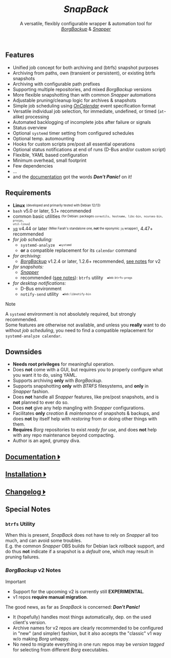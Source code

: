 <br/>
<h1 align="center"><em>SnapBack</em></h1>
<p align="center">
A versatile, flexibly configurable wrapper & automation tool for<br/>
<a href="https://www.borgbackup.org/"><em>BorgBackup</em></a> &
<a href="https://github.com/openSUSE/snapper"><em>Snapper</em></a>
</p>
<br/>

## Features
- Unified job concept for both archiving and (btrfs) snapshot purposes
- Archiving from paths, own (transient or persistent), or existing btrfs snapshots
- Archiving with configurable path prefixes
- Supporting multiple repositories, and mixed *BorgBackup* versions
- More flexible snapshotting than with common *Snapper* automations
- Adjustable pruning/cleanup logic for archives & snapshots
- Simple job scheduling using *[OnCalendar](https://www.freedesktop.org/software/systemd/man/252/systemd.time.html)* event specification format
- Versatile individual job selection, for immediate, undefined, or timed (`at`-alike) processing
- Automated backlogging of incomplete jobs after failure or signals
- Status overview
- Optional `systemd` timer setting from configured schedules
- Optional temp. automounting
- Hooks for custom scripts pre/post all essential operations
- Optional status notifications at end of runs (D-Bus and/or custom script)
- Flexible, YAML based configuration
- Minimum overhead, small footprint
- Few dependencies
- ...
- and the [documentation](../docs) got the words ***Don't Panic!*** on it!

## Requirements
- **Linux** <sub><sup>(developed and primarily tested with Debian 12/13)</sup></sub>
- `bash` v5.0 or later, 5.1+ recommended
- common basic utilities <sub><sup>(for Debian: packages <code>coreutils, hostname, libc-bin, ncurses-bin, procps, util-linux</code>)</sup></sub>
- [`yq`](https://github.com/mikefarah/yq/) v4.44 or later <sub><sup>(Mike Farah's standalone one, <b>not</b> the eponymic <code>jq</code> wrapper)</sup></sub>, 4.47+ recommended
- *for job scheduling:*
  - `systemd-analyze` &nbsp;&nbsp;<sub><sup><code>◀systemd</code></sup></sub>
  - **or** a compatible replacement for its `calendar` command
- *for archiving*:
  - [*BorgBackup*](https://www.borgbackup.org/) v1.2.4 or later, 1.2.6+ recommended, [see notes](#borgbackup-v2-notes) for v2
- *for snapshots:*
  - [*Snapper*](https://github.com/openSUSE/snapper)
  - recommended ([see notes](#a-util-notes)): `btrfs` utility &nbsp;&nbsp;<sub><sup><code>◀deb:btrfs-progs</code></sup></sub>
- *for desktop notifications:*
  - D-Bus environment
  - `notify-send` utility &nbsp;&nbsp;<sub><sup><code>◀deb:libnotify-bin</code></sup></sub>

>[!NOTE]
>A `systemd` environment is not absolutely required, but strongly recommended.  
>Some features are otherwise not available, and unless you **really** want to do without *job scheduling*,
you need to find a compatible replacement for `systemd-analyze calendar`.

## Downsides
- **Needs root privileges** for meaningful operation.
- Does **not** come with a GUI, but requires you to properly configure what you want it to do, using YAML.
- Supports archiving **only** with *BorgBackup*.
- Supports snapshotting **only** with *BTRFS* filesystems, and **only** in *Snapper* fashion.
- Does **not** handle all *Snapper* features, like pre/post snapshots, and is **not** planned to ever do so.
- Does **not** give any help mangling with *Snapper* configurations.
- Facilitates **only** *creation & maintenance* of snapshots & backups, and does **not** by itself help with *restoring* from or doing other things with them.
- **Requires** *Borg* repositories to exist *ready for use*, and does **not** help with any repo maintenance beyond compacting.
- Author is an aged, grumpy diva.

## [Documentation 🞂](../docs)

## [Installation 🞂](../docs/INSTALL.md)

## [Changelog 🞂](../docs/CHANGELOG.md)

## Special Notes

### <a id="a-util-notes"></a>`btrfs` Utility

When this is present, *SnapBack* does not have to rely on *Snapper* all too much, and can avoid some troubles.  
E.g. the common *Snapper* OBS builds for Debian lack *rollback* support, and do thus **not** indicate if a snapshot is a *default* one,
which may result in pruning failures.

### *BorgBackup* v2 Notes

>[!IMPORTANT]
>- Support for the upcoming v2 is currently still **EXPERIMENTAL**.
>- v1 repos **require manual migration**.

The good news, as far as *SnapBack* is concerned: ***Don't Panic!***

- It (hopefully) handles most things automatically, dep. on the used client's version.
- Archive names for v2 repos are clearly recommended to be configured in "new" (and simpler) fashion, but it also accepts
the "classic" v1 way w/o making *Borg* unhappy.
- No need to migrate everything in one run: repos may be *version tagged* for selecting from different *Borg* executables.

